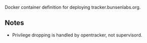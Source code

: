 Docker container definition for deploying tracker.bunsenlabs.org.

## Notes

  * Privilege dropping is handled by opentracker, not supervisord.

